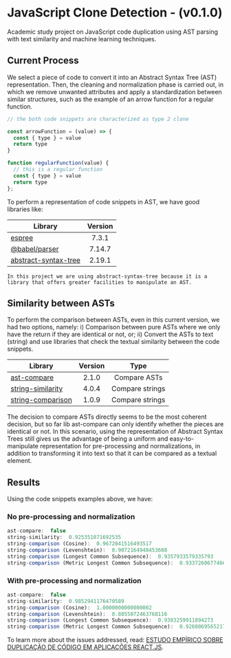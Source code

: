 # JavaScript Clone Detection - (v0.1.0)

Academic study project on JavaScript code duplication using AST parsing with text similarity and machine learning techniques.

## Current Process

We select a piece of code to convert it into an Abstract Syntax Tree (AST) representation. Then, the cleaning and normalization phase is carried out, in which we remove unwanted attributes and apply a standardization between similar structures, such as the example of an arrow function for a regular function.

``` javascript
// the both code snippets are characterized as type 2 clone

const arrowFunction = (value) => {
  const { type } = value
  return type
}

function regularFunction(value) {
  // this is a regular function
  const { type } = value
  return type
};
```

<!-- imagem da representacao em ast de cada modelo e o resultado -->

To perform a representation of code snippets in AST, we have good libraries like:

|                                    Library                                       |    Version    |
|----------------------------------------------------------------------------------|:-------------:|
|[espree](https://github.com/eslint/espree)                                        |     7.3.1     |
|[@babel/parser](https://github.com/babel/babel/tree/main/packages/babel-parser)   |    7.14.7     |
|[abstract-syntax-tree](https://github.com/buxlabs/abstract-syntax-tree)           |    2.19.1     |


```In this project we are using abstract-syntax-tree because it is a library that offers greater facilities to manipulate an AST.```

## Similarity between ASTs

To perform the comparison between ASTs, even in this current version, we had two options, namely: i) Comparison between pure ASTs where we only have the return if they are identical or not, or; ii) Convert the ASTs to text (string) and use libraries that check the textual similarity between the code snippets.

|                                 Library                                |    Version    |        Type       |
|------------------------------------------------------------------------|:-------------:|:-----------------:|
|[ast-compare](https://codsen.com/os/ast-compare)                        |     2.1.0     |    Compare ASTs   |
|[string-similarity](https://github.com/aceakash/string-similarity)      |     4.0.4     |  Compare strings  |
|[string-comparison](https://github.com/Rabbitzzc/js-string-comparision) |     1.0.9     |  Compare strings  |

The decision to compare ASTs directly seems to be the most coherent decision, but so far lib ast-compare can only identify whether the pieces are identical or not. In this scenario, using the representation of Abstract Syntax Trees still gives us the advantage of being a uniform and easy-to-manipulate representation for pre-processing and normalizations, in addition to transforming it into text so that it can be compared as a textual element.

<!-- ## Contextualizacao sobre abordagens de comparacao textual -->

## Results

Using the code snippets examples above, we have:

### No pre-processing and normalization

```javascript
ast-compare:  false
string-similarity:  0.925351071692535
string-comparison (Cosine):  0.9672041516493517
string-comparison (Levenshtein):  0.9072164948453608
string-comparison (Longest Common Subsequence):  0.9357933579335793
string-comparison (Metric Longest Common Subsequence):  0.9337260677466863
```

### With pre-processing and normalization

```javascript
ast-compare:  false
string-similarity:  0.9852941176470589
string-comparison (Cosine):  1.0000000000000002
string-comparison (Levenshtein):  0.8855072463768116
string-comparison (Longest Common Subsequence):  0.9383259911894273
string-comparison (Metric Longest Common Subsequence):  0.9260869565217391
```

To learn more about the issues addressed, read: [ESTUDO EMPÍRICO SOBRE DUPLICAÇÃO DE CÓDIGO EM APLICAÇÕES REACT.JS](https://drive.google.com/file/d/1MN8iBSfdD1yGMQ9aV-jwjdwJvRckiLfy/view?usp=sharing).
